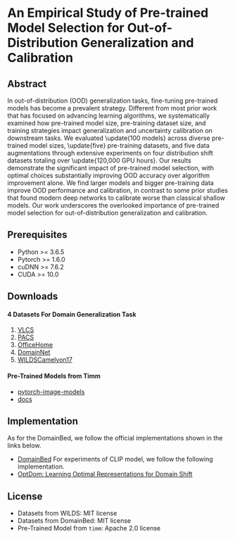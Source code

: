 # An Empirical Study of Pre-trained Model Selection for Out-of-Distribution Generalization and Calibration

## Abstract
In out-of-distribution (OOD) generalization tasks, fine-tuning pre-trained models has become a prevalent strategy. Different from most prior work that has focused on advancing learning algorithms, we systematically examined how pre-trained model size, pre-training dataset size, and training strategies impact generalization and uncertainty calibration on downstream tasks. We evaluated \update{100 models} across diverse pre-trained model sizes, \update{five} pre-training datasets, and five data augmentations through extensive experiments on four distribution shift datasets totaling over \update{120,000 GPU hours}. Our results demonstrate the significant impact of pre-trained model selection, with optimal choices substantially improving OOD accuracy over algorithm improvement alone. We find larger models and bigger pre-training data improve OOD performance and calibration, in contrast to some prior studies that found modern deep networks to calibrate worse than classical shallow models. Our work underscores the overlooked importance of pre-trained model selection for out-of-distribution generalization and calibration.

## Prerequisites
- Python >= 3.6.5
- Pytorch >= 1.6.0
- cuDNN >= 7.6.2
- CUDA >= 10.0

## Downloads 
#### 4 Datasets For Domain Generalization Task
1. [VLCS](https://github.com/facebookresearch/DomainBed)
2. [PACS](https://github.com/facebookresearch/DomainBed)
3. [OfficeHome](https://github.com/facebookresearch/DomainBed)
4. [DomainNet](https://github.com/facebookresearch/DomainBed)
5. [WILDSCamelyon17](https://github.com/p-lambda/wilds)

#### Pre-Trained Models from Timm
- [pytorch-image-models](https://github.com/huggingface/pytorch-image-models)
- [docs](https://huggingface.co/docs/timm/index)

## Implementation
As for the DomainBed, we follow the official implementations shown in the links below.
- [DomainBed](https://github.com/facebookresearch/DomainBed)
For experiments of CLIP model, we follow the following implementation.
- [OptDom: Learning Optimal Representations for Domain Shift](https://github.com/ryoungj/optdom)


## License
- Datasets from WILDS: MIT license
- Datasets from DomainBed: MIT license
- Pre-Trained Model from `timm`: Apache 2.0 license